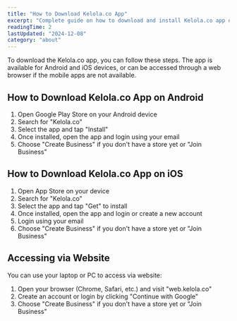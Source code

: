```yaml
---
title: "How to Download Kelola.co App"
excerpt: "Complete guide on how to download and install Kelola.co app on Android, iOS, and Web"
readingTime: 2
lastUpdated: "2024-12-08"
category: "about"
---
```


To download the Kelola.co app, you can follow these steps. The app is available for Android and iOS devices, or can be accessed through a web browser if the mobile apps are not available.

## How to Download Kelola.co App on Android

1. Open Google Play Store on your Android device
2. Search for "Kelola.co"
3. Select the app and tap "Install"
4. Once installed, open the app and login using your email
5. Choose "Create Business" if you don't have a store yet or "Join Business"

## How to Download Kelola.co App on iOS

1. Open App Store on your device
2. Search for "Kelola.co"
3. Select the app and tap "Get" to install
4. Once installed, open the app and login or create a new account
5. Login using your email
6. Choose "Create Business" if you don't have a store yet or "Join Business"

## Accessing via Website

You can use your laptop or PC to access via website:

1. Open your browser (Chrome, Safari, etc.) and visit "web.kelola.co"
2. Create an account or login by clicking "Continue with Google"
3. Choose "Create Business" if you don't have a store yet or "Join Business"